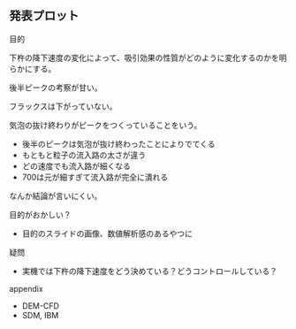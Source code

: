 ## 発表プロット



目的

下杵の降下速度の変化によって、吸引効果の性質がどのように変化するのかを明らかにする。





後半ピークの考察が甘い。

フラックスは下がっていない。

気泡の抜け終わりがピークをつくっていることをいう。

* 後半のピークは気泡が抜け終わったことによりでてくる
* もともと粒子の流入路の太さが違う
* どの速度でも流入路が細くなる
* 700は元が細すぎて流入路が完全に潰れる



なんか結論が言いにくい。

目的がおかしい？





* 目的のスライドの画像、数値解析感のあるやつに



疑問

* 実機では下杵の降下速度をどう決めている？どうコントロールしている？



appendix

* DEM-CFD
* SDM, IBM
